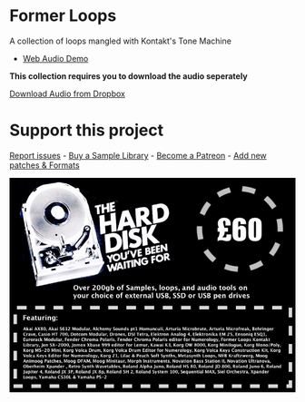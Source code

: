 # Former Loops 
 A collection of loops mangled with Kontakt's Tone Machine
 
 - [Web Audio Demo](https://www.modularsamples.com/Demos/demos/formerloops.html)

**This collection requires you to download the audio seperately**

[Download Audio from Dropbox](https://www.dropbox.com/sh/itp9g5u0wggb698/AADGU887KgCZkKQh4LaIlmQva?dl=0)

# Support this project

[Report issues](/issues) - [Buy a Sample Library](https://gumroad.com/modularsamples) - [Become a Patreon](https://www.patreon.com/modularsamples) - [Add new patches & Formats](/pulls)

[
![Sample library disks](https://github.com/publicsamples/Public-Samples/raw/master/images/drives2.jpg?raw=true)
](https://gum.co/modularsamples-drives)
